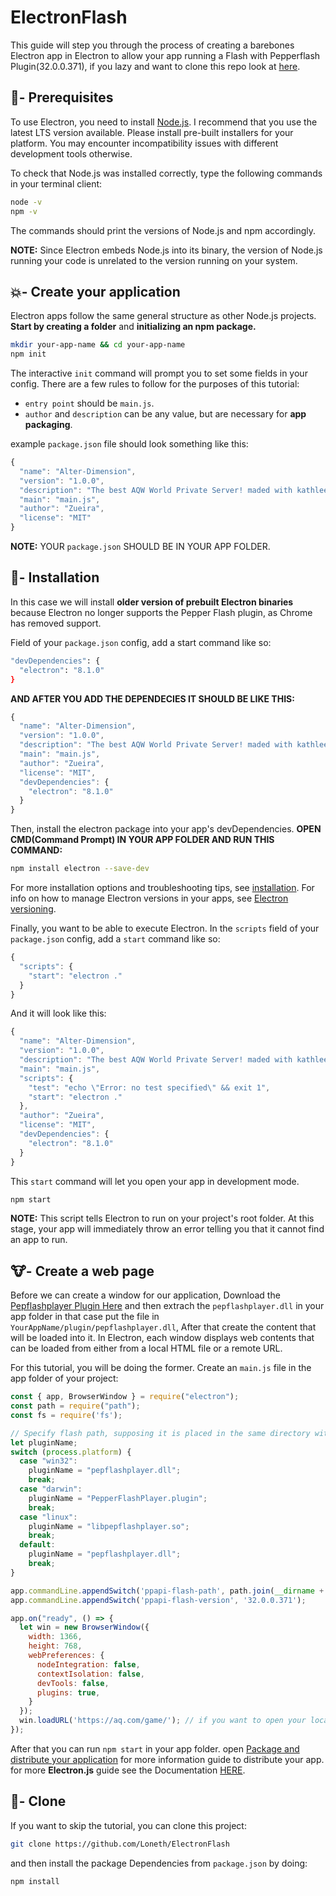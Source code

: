 # ElectronFlash
This guide will step you through the process of creating a barebones Electron app in Electron to allow your app running a Flash with Pepperflash Plugin(32.0.0.371), if you lazy and want to clone this repo look at [here](https://github.com/Loneth/ElectronFlash/blob/main/README.md#--clone).

## 📝- Prerequisites
To use Electron, you need to install [Node.js](https://nodejs.org/en/download/). I recommend that you use the latest LTS version available. Please install pre-built installers for your platform. You may encounter incompatibility issues with different development tools otherwise.

To check that Node.js was installed correctly, type the following commands in your terminal client:
```sh
node -v
npm -v
```
The commands should print the versions of Node.js and npm accordingly.

**NOTE:** Since Electron embeds Node.js into its binary, the version of Node.js running your code is unrelated to the version running on your system.

## 💥- Create your application
Electron apps follow the same general structure as other Node.js projects. **Start by creating a folder** and **initializing an npm package.**
```sh
mkdir your-app-name && cd your-app-name
npm init
```
The interactive `init` command will prompt you to set some fields in your config. There are a few rules to follow for the purposes of this tutorial:

* `entry point` should be `main.js`.
* `author` and `description` can be any value, but are necessary for **app packaging**.

example `package.json` file should look something like this:
```javascript
{
  "name": "Alter-Dimension",
  "version": "1.0.0",
  "description": "The best AQW World Private Server! maded with kathleen's love and the slaves",
  "main": "main.js",
  "author": "Zueira",
  "license": "MIT"
}
```
**NOTE:** YOUR `package.json` SHOULD BE IN YOUR APP FOLDER.

## 🐩- Installation
In this case we will install **older version of prebuilt Electron binaries** because Electron no longer supports the Pepper Flash plugin, as Chrome has removed support.

Field of your `package.json` config, add a start command like so:
```sh
"devDependencies": {
  "electron": "8.1.0"
}
```
**AND AFTER YOU ADD THE DEPENDECIES IT SHOULD BE LIKE THIS:**
```javascript
{
  "name": "Alter-Dimension",
  "version": "1.0.0",
  "description": "The best AQW World Private Server! maded with kathleen's love and the slaves",
  "main": "main.js",
  "author": "Zueira",
  "license": "MIT",
  "devDependencies": {
    "electron": "8.1.0"
  }
}
```
Then, install the electron package into your app's devDependencies. **OPEN CMD(Command Prompt) IN YOUR APP FOLDER AND RUN THIS COMMAND:**
```sh
npm install electron --save-dev
```
For more installation options and troubleshooting tips, see [installation](https://github.com/electron/electron/blob/main/docs/tutorial/installation.md). For info on how to manage Electron versions in your apps, see [Electron versioning](https://github.com/electron/electron/blob/main/docs/tutorial/electron-versioning.md).

Finally, you want to be able to execute Electron. In the `scripts` field of your `package.json` config, add a `start` command like so:
```javascript
{
  "scripts": {
    "start": "electron ."
  }
}
```
And it will look like this:
```javascript
{
  "name": "Alter-Dimension",
  "version": "1.0.0",
  "description": "The best AQW World Private Server! maded with kathleen's love and the slaves",
  "main": "main.js",
  "scripts": {
    "test": "echo \"Error: no test specified\" && exit 1",
    "start": "electron ."
  },
  "author": "Zueira",
  "license": "MIT",
  "devDependencies": {
    "electron": "8.1.0"
  }
}
```
This `start` command will let you open your app in development mode.
```sh
npm start
```
**NOTE:** This script tells Electron to run on your project's root folder. At this stage, your app will immediately throw an error telling you that it cannot find an app to run.

## 🐮- Create a web page
Before we can create a window for our application, Download the [Pepflashplayer Plugin Here](https://github.com/Loneth/ElectronFlash/tree/main/plugin) and then extrach the `pepflashplayer.dll` in your app folder in that case put the file in `YourAppName/plugin/pepflashplayer.dll`, After that create the content that will be loaded into it. In Electron, each window displays web contents that can be loaded from either from a local HTML file or a remote URL.

For this tutorial, you will be doing the former. Create an `main.js` file in the app folder of your project:
```javascript
const { app, BrowserWindow } = require("electron");
const path = require("path");
const fs = require('fs');

// Specify flash path, supposing it is placed in the same directory with main.js.
let pluginName;
switch (process.platform) {
  case "win32":
    pluginName = "pepflashplayer.dll";
    break;
  case "darwin":
    pluginName = "PepperFlashPlayer.plugin";
    break;
  case "linux":
    pluginName = "libpepflashplayer.so";
    break;
  default:
    pluginName = "pepflashplayer.dll";
    break;
}

app.commandLine.appendSwitch('ppapi-flash-path', path.join(__dirname + "/plugin/", pluginName)); // your app/folder/plugin/pepflashplayer.dll
app.commandLine.appendSwitch('ppapi-flash-version', '32.0.0.371');

app.on("ready", () => {
  let win = new BrowserWindow({
    width: 1366,
    height: 768,
    webPreferences: {
      nodeIntegration: false,
      contextIsolation: false,
      devTools: false,
      plugins: true,
    }
  });
  win.loadURL('https://aq.com/game/'); // if you want to open your local web site just change it. example win.loadURL('http://localhost/');
});
```

After that you can run `npm start` in your app folder. open [Package and distribute your application](https://www.electronjs.org/docs/tutorial/quick-start#package-and-distribute-your-application) for more information guide to distribute your app. for more **Electron.js** guide see the Documentation [HERE](https://www.electronjs.org/docs/README).

## 🦄- Clone
If you want to skip the tutorial, you can clone this project:
```sh
git clone https://github.com/Loneth/ElectronFlash
```
and then install the package Dependencies from `package.json` by doing:
```sh
npm install
```
